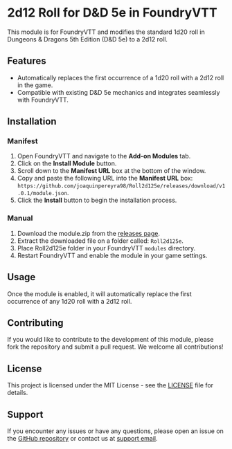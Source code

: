 # 2d12 Roll for D&D 5e in FoundryVTT

This module is for FoundryVTT and modifies the standard 1d20 roll in Dungeons & Dragons 5th Edition (D&D 5e) to a 2d12 roll.

## Features

- Automatically replaces the first occurrence of a 1d20 roll with a 2d12 roll in the game.
- Compatible with existing D&D 5e mechanics and integrates seamlessly with FoundryVTT.

## Installation

### Manifest
1. Open FoundryVTT and navigate to the **Add-on Modules** tab.
2. Click on the **Install Module** button.
3. Scroll down to the **Manifest URL** box at the bottom of the window.
4. Copy and paste the following URL into the **Manifest URL** box: `https://github.com/joaquinpereyra98/Roll2d125e/releases/download/v1.0.1/module.json`.
5. Click the **Install** button to begin the installation process.
   
### Manual
1. Download the module.zip from the [releases page](https://github.com/joaquinpereyra98/Roll2d125e/releases).
2. Extract the downloaded file on a folder called: `Roll2d125e`.
3. Place Roll2d125e folder in your FoundryVTT `modules` directory.
4. Restart FoundryVTT and enable the module in your game settings.

## Usage

Once the module is enabled, it will automatically replace the first occurrence of any 1d20 roll with a 2d12 roll.

## Contributing

If you would like to contribute to the development of this module, please fork the repository and submit a pull request. We welcome all contributions!

## License

This project is licensed under the MIT License - see the [LICENSE](LICENSE) file for details.

## Support

If you encounter any issues or have any questions, please open an issue on the [GitHub repository](https://github.com/joaquinpereyra98/Roll2d125e) or contact us at [support email](joaquinpereyra98@gmail.com).

